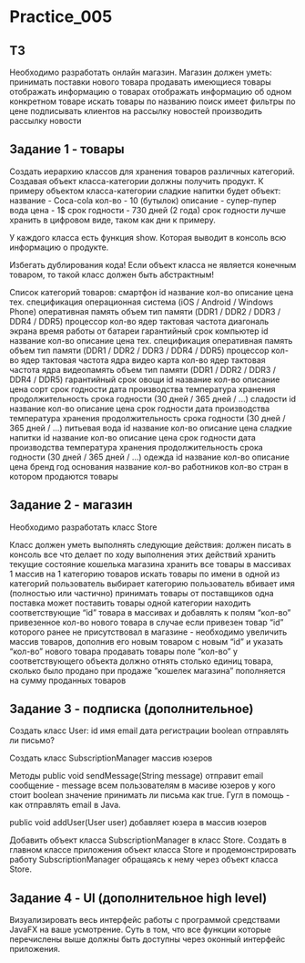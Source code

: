 # Practice_005
## ТЗ
Необходимо разработать онлайн магазин.
Магазин должен уметь:
принимать поставки нового товара
продавать имеющиеся товары
отображать информацию о товарах
отображать информацию об одном конкретном товаре
искать товары по названию
поиск имеет фильтры по цене
подписывать клиентов на рассылку новостей
производить рассылку новости

## Задание 1 - товары
Создать иерархию классов для хранения товаров различных категорий. Создавая объект класса-категории должны получить продукт. К примеру объектом класса-категории сладкие напитки будет объект:
название 		- Coca-cola
кол-во 			- 10 (бутылок)
описание 		- супер-пупер вода
цена 			- 1$
срок годности 	- 730 дней (2 года)
срок годности лучше хранить в цифровом виде, таком как дни к примеру.

У каждого класса есть функция show. Которая выводит в консоль всю информацию о продукте.

Избегать дублирования кода!
Если объект класса не является конечным товаром, то такой класс должен быть абстрактным!

Список категорий товаров:
смартфон
id
название
кол-во
описание
цена
тех. спецификация
операционная система (iOS / Android / Windows Phone) 
оперативная память
объем
тип памяти (DDR1 / DDR2 / DDR3 / DDR4 / DDR5)
процессор
кол-во ядер
тактовая частота
диагональ экрана
время работы от батареи
гарантийный срок
компьютер
id
название
кол-во
описание
цена
тех. спецификация
оперативная память
объем
тип памяти (DDR1 / DDR2 / DDR3 / DDR4 / DDR5)
процессор
кол-во ядер
тактовая частота ядра
видео карта
кол-во ядер
тактовая частота ядра
видеопамять
объем
тип памяти (DDR1 / DDR2 / DDR3 / DDR4 / DDR5)
гарантийный срок
овощи
id
название
кол-во
описание
цена
сорт
срок годности
дата производства
температура хранения
продолжительность срока годности (30 дней / 365 дней / ...)
сладости
id
название
кол-во
описание
цена
срок годности
дата производства
температура хранения
продолжительность срока годности (30 дней / 365 дней / ...)
питьевая вода
id
название
кол-во
описание
цена
сладкие напитки
id
название
кол-во
описание
цена
срок годности
дата производства
температура хранения
продолжительность срока годности (30 дней / 365 дней / ...)
одежда
id
название
кол-во
описание
цена
бренд
год основания
название
кол-во работников
кол-во стран в котором продаются товары

## Задание 2 - магазин
Необходимо разработать класс Store

Класс должен уметь выполнять следующие действия:
должен писать в консоль все что делает по ходу выполнения этих действий
хранить текущие состояние кошелька магазина
хранить все товары в массивах 
1 массив на 1 категорию товаров
искать товары по имени в одной из категорий
пользователь выбирает категорию
пользователь вбивает имя (полностью или частично)
принимать товары от поставщиков 
одна поставка может поставить товары одной категории
находить соответствующие “id” товара в массивах и добавлять к полям “кол-во” привезенное кол-во нового товара
в случае если привезен товар “id” которого ранее не присутствовал в магазине - необходимо увеличить массив товаров, дополнив его новым товаром с новым “id” и указать “кол-во” нового товара
продавать товары
поле “кол-во” у соответствующего объекта должно отнять столько единиц товара, сколько было продано
при продаже “кошелек магазина” пополняется на сумму проданных товаров

## Задание 3 - подписка (дополнительное)
Создать класс User:
id
имя
email
дата регистрации
boolean отправлять ли письмо?

Создать класс SubscriptionManager
массив юзеров

Методы
public void sendMessage(String message)
отправит email сообщение - message всем пользователям в масиве юзеров у кого стоит boolean значение принимать ли письма как true.
Гугл в помощь - как отправлять email в Java.


public void addUser(User user)
добавляет юзера в массив юзеров

Добавить объект класса SubscriptionManager в класс Store.
Создать в главном классе приложения объект класса Store и продемонстрировать работу SubscriptionManager обращаясь к нему через объект класса Store.

## Задание 4 - UI (дополнительное high level)
Визуализировать весь интерфейс работы с программой средствами JavaFX на ваше усмотрение. Суть в том, что все функции которые перечислены выше должны быть доступны через оконный интерфейс приложения.
